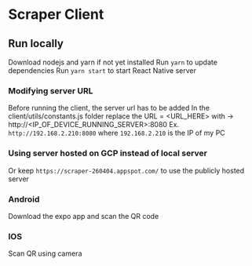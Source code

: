 # Scraper Client
## Run locally
Download nodejs and yarn if not yet installed
Run `yarn` to update dependencies
Run `yarn start` to start React Native server

### Modifying server URL
Before running the client, the server url has to be added
In the client/utils/constants.js folder replace the URL = <URL_HERE> with -> http://<IP_OF_DEVICE_RUNNING_SERVER>:8080
Ex. `http://192.168.2.210:8080` where `192.168.2.210` is the IP of my PC


### Using server hosted on GCP instead of local server
Or keep `https://scraper-260404.appspot.com/` to use the publicly hosted server

### Android
Download the expo app and scan the QR code

### IOS
Scan QR using camera
